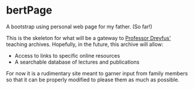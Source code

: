 # bertPage
A bootstrap using personal web page for my father. (So far!)

This is the skeleton for what will be a gateway to [Professor Dreyfus'](https://en.wikipedia.org/wiki/Hubert_Dreyfus) teaching archives.
Hopefully, in the future, this archive will allow:
* Access to links to specific online resources
* A searchable database of lectures and publications

For now it is a rudimentary site meant to garner input from family members so that it can
be properly modified to please them as much as possible.
